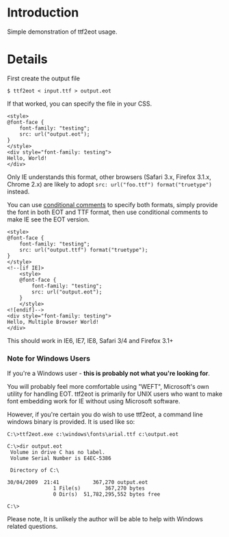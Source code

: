 # Introduction #

Simple demonstration of ttf2eot usage.


# Details #

First create the output file

`$ ttf2eot < input.ttf > output.eot`

If that worked, you can specify the file in your CSS.

```
<style>
@font-face { 
    font-family: "testing";
    src: url("output.eot");
}
</style>
<div style="font-family: testing">
Hello, World!
</div>
```

Only IE understands this format, other browsers (Safari 3.x, Firefox 3.1.x, Chrome 2.x) are likely to adopt `src: url("foo.ttf") format("truetype")` instead.

You can use [conditional comments](http://www.quirksmode.org/css/condcom.html) to specify both formats, simply provide the font in both EOT and TTF format, then use conditional comments to make IE see the EOT version.

```
<style>
@font-face { 
    font-family: "testing";
    src: url("output.ttf") format("truetype");
}
</style>
<!--[if IE]>
    <style>
    @font-face { 
        font-family: "testing";
        src: url("output.eot");
    }
    </style>
<![endif]-->
<div style="font-family: testing">
Hello, Multiple Browser World!
</div>
```

This should work in IE6, IE7, IE8, Safari 3/4 and Firefox 3.1+

### Note for Windows Users ###


If you're a Windows user - **this is probably not what you're looking for**.

You will probably feel more comfortable using "WEFT", Microsoft's own utility for handling EOT. ttf2eot is primarily for UNIX users who want to make font embedding work for IE without using Microsoft software.

However, if you're certain you do wish to use ttf2eot, a command line windows binary is provided. It is used like so:

```
C:\>ttf2eot.exe c:\windows\fonts\arial.ttf c:\output.eot

C:\>dir output.eot
 Volume in drive C has no label.
 Volume Serial Number is E4EC-5386

 Directory of C:\

30/04/2009  21:41           367,270 output.eot
               1 File(s)        367,270 bytes
               0 Dir(s)  51,782,295,552 bytes free

C:\>
```

Please note, It is unlikely the author will be able to help with Windows related questions.